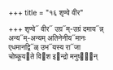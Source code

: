 +++
title = "१६ शृण्वे वीर"

+++
शृण्वे᳓ वीर᳓ उग्र᳓म्-उग्रं दमाय᳓न्न्  
अन्य᳓म्-अन्यम् अतिनेनीय᳓मानः  
एधमानद्वि᳓ळ् उभ᳓यस्य रा᳓जा  
चोष्कूय᳓ते वि᳓श इ᳓न्द्रो मनुष्या᳡न्